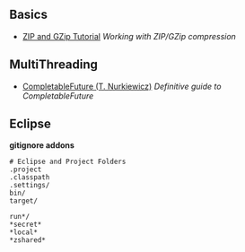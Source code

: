## Basics

- [ZIP and GZip Tutorial](http://tutorials.jenkov.com/java-zip/index.html) _Working with ZIP/GZip compression_ 

## MultiThreading
- [CompletableFuture (T. Nurkiewicz)](https://www.nurkiewicz.com/2013/05/java-8-definitive-guide-to.html) _Definitive guide to CompletableFuture_

## Eclipse

**gitignore addons**
```
# Eclipse and Project Folders
.project
.classpath
.settings/
bin/
target/

run*/
*secret*
*local*
*zshared*
```
